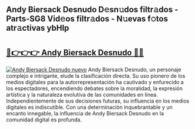 ## Andy Biersack Desnudo D𝚎sn𝚞dos filtr𝚊dos - Parts-SG8 Vid𝚎os filtr𝚊dos - N𝚞evas f𝚘tos atr𝚊ctivas ybHlp

# <h2><a href="http://mb6emg.tromn.icu/?c=Andy+Biersack+Desnudo">🔗👉👉👉 Andy Biersack Desnudo 🔗🔗</a></h2>

[![Andy Biersack Desnudo nuevo](https://i.imgur.com/pEAQMta.gif)](http://mb6emg.tromn.icu/?c=Andy+Biersack+Desnudo)
Andy Biersack Desnudo, un personaje complejo e intrigante, elude la clasificación directa. Su uso pionero de los medios digitales para la autorrepresentación ha cautivado y enfurecido a los espectadores, encendiendo debates sobre la moralidad, la expresión artística y la naturaleza evolutiva de las comunidades en línea. Independientemente de sus decisiones futuras, su influencia en los medios digitales es indiscutible. Con una determinación inquebrantable y un encanto innegable, la influencia de Andy Biersack Desnudo en la comunidad digital es profunda.
